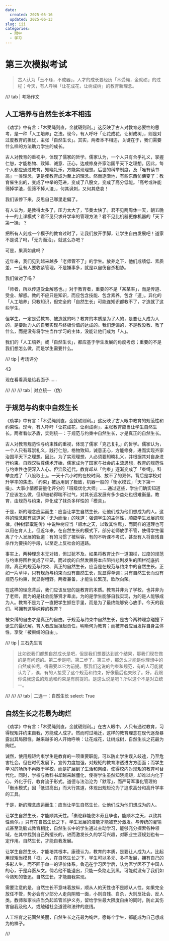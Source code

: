 ```yaml
---
date:
  created: 2025-05-16
  updated: 2025-06-13
slug: iii
categories:
  - 附中
  - 学习
---
```

# 第三次模拟考试

> 古人认为「玉不琢，不成器」，人才的成长要经历「木受绳，金就砺」的过程；今天，有人呼唤「让花成花，让树成树」的教育新理念。

<!-- more -->

/// tab | 考场作文

## 人工培养与自然生长本不相违

《劝学》中有言：「木受绳则直，金就砺则利。」这反映了古人对教育必要性的思考，是一种「人工培养」之法。现今，有人呼吁「让花成花，让树成树」，则是对过度教育的担忧，主张「自然生长」。其实，两者本不相违，关键在于，我们需要什么样的方法助力学生的成长。

古人对教育的重视中，体现了儒家的哲学。儒家认为，一个人只有合乎礼义，掌握仁恕，才能格物、致知、诚意、正心，达成修身齐家治国平天下之理想。因此，每个人都应通过教育，知晓礼乐，方能实现理想。后世的科举制度，及「唯有读书高」一类理念，更是使教育成为至上的理念。然而逐渐地，有些东西仿佛变了：教育催生出的，变成了中举的范进，变成了八股文，变成了高分低能。「高考或许能筛掉学渣，但筛不掉人渣」，何其讽刺，又何其悲哀！

我们该停下来，反思自己哪里走偏了。

有人认为，是教得太多了，压力太大了，节奏太快了。君不见两周休一天，朝五晚十一的上课模式？君不见只求升学率的管理方法？君不见比机器更像机器的「天下第一操」？

把所有人刻成一个模子的教育过时了，让我们放开手脚，让学生自由发展吧！道家不是说了吗，「无为而治」，就这么办吧？

可是，果真如此吗？

近年来，我们见到越来越多「老师管不了」的学生。放养之下，他们成绩低、素质差，一旦有人要收紧管理，不是嫌事多，就是以自伤自杀相胁。

我们做对了吗？

「师者，所以传道受业解惑也。」对于教育者，重要的不是「某某率」，而是传道、受业、解惑。教的不应只是知识，而应包含技能、包含素养，包含「道」。异化的「人工培养」只教知识，但完全的「自然生长」可能连知识都教不了，才造就了这些学生。

但学生，一定是受教育、被造就的吗？教育的本质是为了人的，是要让人成为人的，是要助力人的自我实现与终极价值的达成的。我们走偏的，不是教没教、教了什么，而是没有将学生当作学习的主体，没能让他们成为「人」。

我们的「人工培养」或「自然生长」，都应基于学生发展的角度考虑；重要的不是我们想怎么做，而是学生需要什么。

/// tip | 考场评分

43

现在看看真是给我面子……

///
///
/// tab | 对立统一（伪）

## 于规范与约束中自然生长

《劝学》中有言：「木受绳则直，金就砺则利。」这反映了古人眼中教育的规范性和约束性。现今，有人呼吁「让花成花，让树成树」，主张教育应当让学生自然生长。两者看似矛盾，实则统一：于规范与约束中自然生长，才是真正的自然生长。

古人对教育规范性与约束性的重视，体现了儒家「克己复礼」的哲学。儒家认为，一个人只有尊崇礼义，践行仁恕，格物致知，诚意正心，方能修身，进而实现齐家治国平天下之理想。因此，为了实现理想，人必须要知晓礼义，并根据其对自身进行约束。自西汉独尊儒术开始，儒家成为了国家与社会的主流思想，教育的规范性与约束性也便深入人心。但洎及近代，教育却从「约束」逐渐变成了「束缚」。科举变成了「八股取士」。一天十六小时的在校时间、放不了的双休，背后是学校对升学率的焦虑。「约束」被运用到了极致，机器一般的「衡水模式」「天下第一操」、大事小情都要量化评分的「班级优化大师」……通过这些，学生们确实知道了应该怎么做，但却被勒得喘不过气，对其长远发展有多少益处也很难衡量。教育，由规范与约束，异化成了抹杀多样性的「模具」。

于是，新的理念应运而生：应当让学生自然生长，让他们成为他们想成为的人。这样的理念颇有些道家「无为而治」的味道：强调学生的主体性，顺应学生发展的规律。《种树郭橐驼传》中说种树应当「顺木之天，以致其性焉」，而同样的道理也可以用在育人上。但近年来，在自然生长的模式下，部分老师放手不管，使得学生偏离了个人发展的轨道：有的习惯了被纵容，有的不听课不考试，甚至有人将自残自杀作为要挟的手段，以至走上反社会的道路。

事实上，两种理念本无对错，但过犹不及。如果将教育比作一道围栏，过度的规范与约束将围栏变成了牢笼，而过度的自然发展将本应阻挡悲剧发生的围栏彻底拆除。真正的规范与约束、真正的自然生长，应当是在规范与约束中的自然生长。正如一片草坪，只有规范与约束而没有自然生长，就显得单调；只有自然生长而没有规范与约束，就显得粗野。两者兼备，才能生长繁茂，欣欣向荣。

在这样的理念背后，我们应该反思的是教育的本质。教育并非为了学校，也并非为了老师，而为的是社会能够贤才辈出，为的是学生能够自我实现，为的是人能够成为人。教育不是为了一直把学生抓在手里，而是为了最终能够安心放手。今天的我们，可拥有这等纯粹的教育？

被束缚的自由才是真正的自由。于规范与约束中自然生长，是古今两种理念碰撞下诞生的最优解。育人者应当担起责任，明晰何为教育；而被育者应当发挥自身主体性，享受「被束缚的自由」。

/// tip | 三石先生言

> 比如说我们都想自然成长是吧，但是我们想要达到这个结果，那我们现在做的是有问题的。第二步是吧，第二步了。第三步，那怎么才能是你理想中的自然成长呢，得需要以它为前提。那我们这说的约束和规范，有的人可能就认为了，诶，有的人接受了这个规范和约束，好像最后也失败了。好，我跟你说我这说的规范和约束是有前提的。是这么说是吧？所以这个不是对立统一。

///
///
/// tab | 二选一：自然生长
    select: True

## 自然生长之花最为绚烂

《劝学》中有言：「木受绳则直，金就砺则利。」在古人眼中，人只有通过教育，习得规矩并约束自我，方能成人成才。然而时过境迁，这样的教育理念在现代逐渐暴露出其局限性。越来越多的人开始呼唤：让花成花，让树成树，自然生长之花最为绚烂。

诚然，使用规矩约束学生是教育的一项重要职能，可以防止学生误入歧途，乃至危害社会。但在时代发展下，宣传力度加强，对规矩的教育渗透进方方面面；而学生学习的场所不再限于学校，而是扩展到了生活和网络，使得校内对规矩的教育可替代化。同时，学校与教科书却越来越僵化，使得学生虽然知晓规矩，却难以内化于心，外化于行，教育流于形式。道德与法治沦为「默写」，而严苛军事化管理的「衡水模式」因「低进高出」而大行其道，体现出规矩沦为了追求高分和高升学率的工具。

于是，新的理念应运而生：应当让学生自然生长，让他们成为他们想成为的人。

让学生自然生长，才能顺其天性。「橐驼非能使木寿且孳也，能顺木之天，以致其性焉尔。」只有在自然生长之下，学生发展的潜能才能被充分激发。与传统的灌输式甚至洗脑式教育相比，自然生长中的学生通过主动学习，能够充分探索各种领域，在其中找到自己所擅长的，进而激发长久的学习兴趣，对职业生涯规划也有一定作用。自然生长，才能自我发展。

让学生自然生长，才能培其根本。康德认为，教育的本质，是要让人成为人。比起用规矩当模具「框」人，在自然生长之下，学生可以多元、多样发展，拥有自己的多彩人生，而不囿于单一的评价体系。鲁迅在学习医学后，认为医学医不了中国人的心，于是弃医从文。倘若他不能退出，只能一条路走到黑，可能就没有了我们如今熟知的鲁迅。自然生长，才能自我实现。

需要注意的是，自然生长不意味着放纵，顺从人的天性也不是顺从人性。如果完全放任不管，势必会有少部分人走向阴暗一面，小则自残、自杀，大则反社会、反人类。教师和家长应当负起监管监护义务，留给学生最大限度自由的同时，防止其伤害自我及他人，或触碰社会道德和法律的底线。

人工培育之花固然美丽，自然生长之花最为绚烂。愿每个学生，都能成为自己想成为的样子。

///
